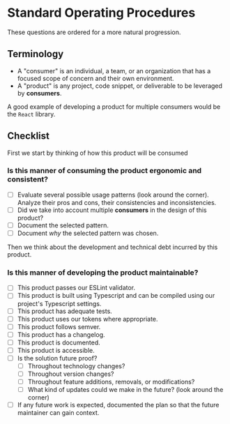 # Standard Operating Procedures

These questions are ordered for a more natural progression.

## Terminology

- A "consumer" is an individual, a team, or an organization that has a focused scope of concern and their own environment.
- A "product" is any project, code snippet, or deliverable to be leveraged by **consumers**.

A good example of developing a product for multiple consumers would be the `React` library.

## Checklist

First we start by thinking of how this product will be consumed

### Is this manner of consuming the product ergonomic and consistent?

- [ ] Evaluate several possible usage patterns (look around the corner). Analyze their pros and cons, their consistencies and inconsistencies.
- [ ] Did we take into account multiple **consumers** in the design of this product?
- [ ] Document the selected pattern.
- [ ] Document _why_ the selected pattern was chosen.

Then we think about the development and technical debt incurred by this product.

### Is this manner of developing the product maintainable?

- [ ] This product passes our ESLint validator.
- [ ] This product is built using Typescript and can be compiled using our project's Typescript settings.
- [ ] This product has adequate tests.
- [ ] This product uses our tokens where appropriate.
- [ ] This product follows semver.
- [ ] This product has a changelog.
- [ ] This product is documented.
- [ ] This product is accessible.
- [ ] Is the solution future proof?
  - [ ] Throughout technology changes?
  - [ ] Throughout version changes?
  - [ ] Throughout feature additions, removals, or modifications?
  - [ ] What kind of updates could we make in the future? (look around the corner)
- [ ] If any future work is expected, documented the plan so that the future maintainer can gain context.
